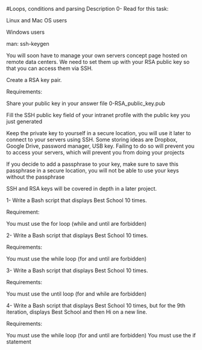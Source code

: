 #Loops, conditions and parsing
Description
0- Read for this task:



Linux and Mac OS users

Windows users

man: ssh-keygen



You will soon have to manage your own servers concept page hosted on remote data centers. We need to set them up with your RSA public key so that you can access them via SSH.



Create a RSA key pair.



Requirements:



Share your public key in your answer file 0-RSA_public_key.pub

Fill the SSH public key field of your intranet profile with the public key you just generated

Keep the private key to yourself in a secure location, you will use it later to connect to your servers using SSH. Some storing ideas are Dropbox, Google Drive, password manager, USB key. Failing to do so will prevent you to access your servers, which will prevent you from doing your projects

If you decide to add a passphrase to your key, make sure to save this passphrase in a secure location, you will not be able to use your keys without the passphrase

SSH and RSA keys will be covered in depth in a later project.


1- Write a Bash script that displays Best School 10 times.

Requirement:

You must use the for loop (while and until are forbidden)

2- Write a Bash script that displays Best School 10 times.

Requirements:

You must use the while loop (for and until are forbidden)


3- Write a Bash script that displays Best School 10 times.

Requirements:

You must use the until loop (for and while are forbidden)

4- Write a Bash script that displays Best School 10 times, but for the 9th iteration, displays Best School and then Hi on a new line.

Requirements:

You must use the while loop (for and until are forbidden)
You must use the if statement


